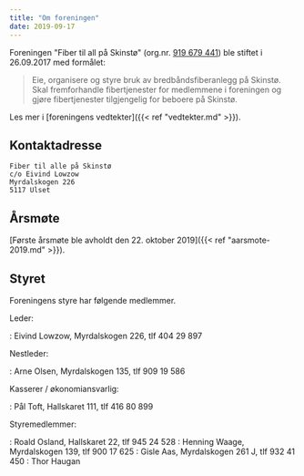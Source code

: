 ```yaml
---
title: "Om foreningen"
date: 2019-09-17
---
```


Foreningen "Fiber til all på Skinstø" (org.nr. [919 679 441](https://w2.brreg.no/enhet/sok/detalj.jsp?orgnr=919679441)) ble stiftet i 26.09.2017
med formålet:

> Eie, organisere og styre bruk av
> bredbåndsfiberanlegg på Skinstø.
> Skal fremforhandle fibertjenester
> for medlemmene i foreningen og
> gjøre fibertjenester tilgjengelig
> for beboere på Skinstø.

Les mer i [foreningens vedtekter]({{< ref "vedtekter.md" >}}).

## Kontaktadresse

    Fiber til alle på Skinstø
    c/o Eivind Lowzow
    Myrdalskogen 226
    5117 Ulset

## Årsmøte

[Første årsmøte ble avholdt den 22. oktober 2019]({{< ref "aarsmote-2019.md" >}}).


## Styret

Foreningens styre har følgende medlemmer.

Leder:

: Eivind Lowzow, Myrdalskogen 226, tlf 404 29 897

Nestleder:

: Arne Olsen, Myrdalskogen 135, tlf 909 19 586

Kasserer / økonomiansvarlig:

: Pål Toft, Hallskaret 111, tlf 416 80 899

Styremedlemmer:

: Roald Osland, Hallskaret 22, tlf 945 24 528
: Henning Waage, Myrdalskogen 139, tlf 900 17 625
: Gisle Aas, Myrdalskogen 261 J, tlf 932 41 450
: Thor Haugan
